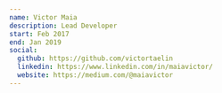 ```yaml
---
name: Victor Maia
description: Lead Developer
start: Feb 2017
end: Jan 2019
social:
  github: https://github.com/victortaelin
  linkedin: https://www.linkedin.com/in/maiavictor/
  website: https://medium.com/@maiavictor
---
```


